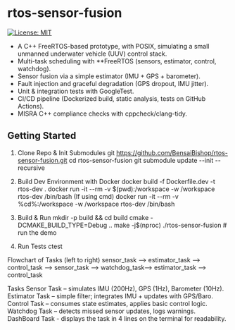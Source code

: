 # rtos-sensor-fusion

[![License: MIT](https://img.shields.io/badge/License-MIT-yellow.svg)](LICENSE)

- A C++ FreeRTOS-based prototype, with POSIX, simulating a small unmanned underwater vehicle (UUV) control stack.  
- Multi-task scheduling with **FreeRTOS (sensors, estimator, control, watchdog).
- Sensor fusion via a simple estimator (IMU + GPS + barometer).
- Fault injection and graceful degradation (GPS dropout, IMU jitter).
- Unit & integration tests with GoogleTest.
- CI/CD pipeline (Dockerized build, static analysis, tests on GitHub Actions).
- MISRA C++ compliance checks with cppcheck/clang-tidy.

## Getting Started ##

1. Clone Repo & Init Submodules
git https://github.com/BensaiBishop/rtos-sensor-fusion.git
cd rtos-sensor-fusion
git submodule update --init --recursive

2. Build Dev Environment with Docker
docker build -f Dockerfile.dev -t rtos-dev .
docker run -it --rm -v $(pwd):/workspace -w /workspace rtos-dev /bin/bash
(If using cmd) docker run -it --rm -v %cd%:/workspace -w /workspace rtos-dev /bin/bash 


3. Build & Run
mkdir -p build && cd build
cmake -DCMAKE_BUILD_TYPE=Debug ..
make -j$(nproc)
./rtos-sensor-fusion   # run the demo

4. Run Tests
ctest 


Flowchart of Tasks (left to right)
    sensor_task --> estimator_task --> control_task --> sensor_task --> watchdog_task--> estimator_task --> control_task

Tasks
Sensor Task – simulates IMU (200Hz), GPS (1Hz), Barometer (10Hz).
Estimator Task – simple filter; integrates IMU + updates with GPS/Baro.
Control Task – consumes state estimates, applies basic control logic.
Watchdog Task – detects missed sensor updates, logs warnings.
DashBoard Task - displays the task in 4 lines on the terminal for readability.
